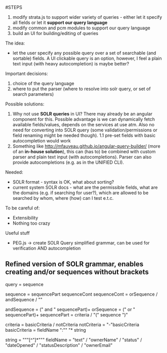 #STEPS

 1. modify strata.js to support wider variety of queries - either let it specify all fields or let it **support our query language**
 2. modify common and pcm modules to support our query language
 3. build an UI for building/editing of queries
 
 
The idea:
 - let the user specify any possible query over a set of searchable (and sortable) fields. A UI clickable query is an option,
 however, I feel a plain text input (with heavy autocompletion) is maybe better?
 
Important decisions: 
1. choice of the query language
2. where to put the parser (where to resolve into solr query, or set of search parameters)

Possible solutions:
 1. Why not use **SOLR queries** in UI? There may already be an angular component for this. Possible advantage is we can 
 dynamically fetch available fields/values, depends on the services at use atm. Also no need for converting into SOLR query 
 (some validation/permissions or field renaming might be needed though).
    1.1 pre-set fields with basic autocompletion would work
 2. Something like http://mfauveau.github.io/angular-query-builder/ (more of an **in-house solution**), this can (has to) 
 be combined with custom parser and plain text input (with autocompletions). 
 Parser can also provide autocompletions (e.g. as in the UNIFIED CLI).
 
Needed:
 - SOLR format - syntax is OK, what about sorting?
 - current system SOLR docs - what are the permissible fields, what are the domains (e.g. if searching for user?), 
    which are allowed to be searched by whom, where (how) can I test e.t.c.
 
To be careful of:
 - Extensibility
 - Nothing too crazy
 
Useful stuff
 - PEG.js -> create SOLR Query simplified grammar, can be used for verification AND autocompletion

## Refined version of SOLR grammar, enables creating and/or sequences without brackets
query = sequence

sequence = sequencePart sequenceCont
sequenceCont = orSequence / andSequence / ""

andSequence = (" and " sequencePart)+
orSequence = (" or " sequencePart)+
sequencePart = criteria / "(" sequence ")"


criteria = basicCriteria / notCriteria
notCriteria = "-"basicCriteria 
basicCriteria = fieldName ":"" "* string 

string = "\""[^\"]*"\""
fieldName = "text" / "ownerName" / "status" / "dateOpened" / "statusDescription" / "ownerEmail"
